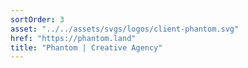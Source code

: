 ```yaml
---
sortOrder: 3
asset: "../../assets/svgs/logos/client-phantom.svg"
href: "https://phantom.land"
title: "Phantom | Creative Agency"
---
```

